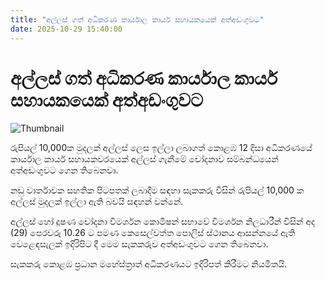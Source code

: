 ```yaml
---
title: "අල්ලස් ගත් අධිකරණ කාර්යාල කාර්ය සහායකයෙක් අත්අඩංගුවට"
date: 2025-10-29 15:40:00
---
```


# අල්ලස් ගත් අධිකරණ කාර්යාල කාර්ය සහායකයෙක් අත්අඩංගුවට

![Thumbnail](https://helakuru.sgp1.cdn.digitaloceanspaces.com/esana/images/lib/arrested-2[1].jpg)

රුපියල් 10,000ක මුදලක් අල්ලස් ලෙස ඉල්ලා ලබාගත් කොළඹ 12 දිසා අධිකරණයේ කාර්යාල කාර්ය සහායකවරයෙක් අල්ලස් ගැනීමේ චෝදනාව සම්බන්ධයෙන් අත්අඩංගුවට ගෙන තිබෙනවා.

නඩු වාර්තාවක සහතික පිටපතක් ලබාදීම සඳහා සැකකරු විසින් රුපියල් 10,000 ක අල්ලස් මුදලක් ඉල්ලා ඇති බවයි සඳහන් වන්නේ.

අල්ලස් හෝ දූෂණ චෝදනා විමර්ශන කොමිෂන් සභාවේ විමර්ශන නිලධාරීන් විසින් අද (29) පෙරවරු 10.26 ට පමණ කෙසෙල්වත්ත පොලිස් ස්ථානය ආසන්නයේ ඇති වෙළෙඳසැලක් ඉදිරිපිට දී මෙම සැකකරුව අත්අඩංගුවට ගෙන තිබෙනවා.

සැකකරු කොළඹ ප්‍රධාන මහේස්ත්‍රාත් අධිකරණයට ඉදිරිපත් කිරීමට නියමිතයි.

